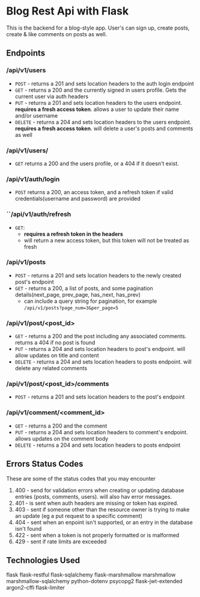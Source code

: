 # Blog Rest Api with Flask
This is the backend for a blog-style app. User's can sign up, create posts, create & like comments on posts as well.


## Endpoints

### /api/v1/users
  * ```POST``` - returns a 201 and sets location headers to the auth login endpoint
  * ```GET``` - returns a 200 and the currently signed in users profile. Gets the current user via auth headers
  * ```PUT``` - returns a 201 and sets location headers to the users endpoint. <b>requires a fresh access token</b>. 
    allows a user to update their name and/or username
  * ```DELETE``` - returns a 204 and sets location headers to the users endpoint. <b>requires a fresh access token</b>. 
    will delete a user's posts and comments as well

### /api/v1/users/<username>
  * ```GET``` returns a 200 and the users profile, or a 404 if it doesn't exist.

### /api/v1/auth/login
  * ```POST``` returns a 200, an access token, and a refresh token if valid credentials(username and password) are provided

### ``/api/v1/auth/refresh
  * ```GET```:
    * <b>requires a refresh token in the headers</b>
    * will return a new access token, but this token will not be treated as fresh

### /api/v1/posts
  * ```POST``` - returns a 201 and sets location headers to the newly created post's endpoint
  * ```GET``` - returns a 200, a list of posts, and some pagination details(next_page, prev_page, has_next, has_prev)
    * can include a query string for pagination, for example ```/api/v1/posts?page_num=3&per_page=5```

### /api/v1/post/<post_id>
  * ```GET``` - returns a 200 and the post including any associated comments. returns a 404 if no post is found
  * ```PUT``` -  returns a 204 and sets location headers to post's endpoint. will allow updates on title and content
  * ```DELETE``` - returns a 204 and sets location headers to posts endpoint. will delete any related comments

### /api/v1/post/<post_id>/comments
  * ```POST``` - returns a 201 and sets location headers to the post's endpoint

### /api/v1/comment/<comment_id>
  * ```GET``` - returns a 200 and the comment
  * ```PUT``` - returns a 204 and sets location headers to comment's endpoint. allows updates on the comment body
  * ```DELETE``` - returns a 204 and sets location headers to posts endpoint

## Errors Status Codes
These are some of the status codes that you may encounter
  1) 400 - send for validation errors when creating or updating database entries (posts, comments, users). will also hav error messages.
  2) 401 - is sent when auth headers are missing or token has expired.
  3) 403 - sent if someone other than the resource owner is trying to make an update (eg a put request to a specific comment)
  4) 404 - sent when an enpoint isn't supported, or an entry in the database isn't found
  5) 422 - sent when a token is not properly formatted or is malformed
  6) 429 - sent if rate limits are exceeded

## Technologies Used
flask
flask-restful
flask-sqlalchemy
flask-marshmallow
marshmallow
marshmallow-sqlalchemy
python-dotenv
psycopg2
flask-jwt-extended
argon2-cffi
flask-limiter